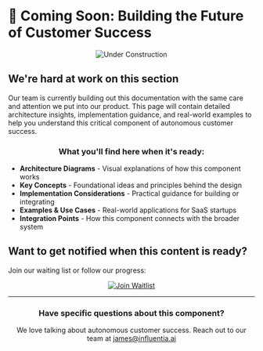 # 🚧 Coming Soon: Building the Future of Customer Success

<div align="center">

![Under Construction](https://img.shields.io/badge/Status-Under%20Construction-yellow?style=for-the-badge)

</div>

## We're hard at work on this section

Our team is currently building out this documentation with the same care and attention we put into our product. This
page will contain detailed architecture insights, implementation guidance, and real-world examples to help you
understand this critical component of autonomous customer success.

<div align="center">

### What you'll find here when it's ready:

</div>

- **Architecture Diagrams** - Visual explanations of how this component works
- **Key Concepts** - Foundational ideas and principles behind the design
- **Implementation Considerations** - Practical guidance for building or integrating
- **Examples & Use Cases** - Real-world applications for SaaS startups
- **Integration Points** - How this component connects with the broader system

## Want to get notified when this content is ready?

Join our waiting list or follow our progress:

<div align="center">

[![Join Waitlist](https://img.shields.io/badge/Join-Waitlist-blue?style=for-the-badge)](https://influentia.io/waitlist)


</div>

---

<div align="center">

### Have specific questions about this component?

We love talking about autonomous customer success. Reach out to our team
at [james@influentia.ai](mailto:james@influentia.ai)

</div>